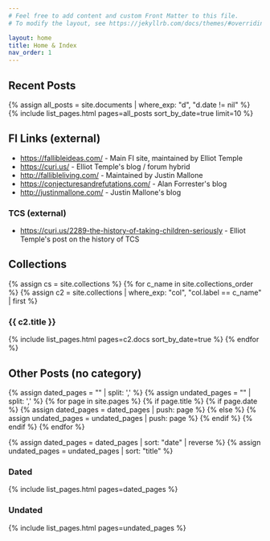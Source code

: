 ```yaml
---
# Feel free to add content and custom Front Matter to this file.
# To modify the layout, see https://jekyllrb.com/docs/themes/#overriding-theme-defaults

layout: home
title: Home & Index
nav_order: 1
---
```


## Recent Posts

{% assign all_posts = site.documents | where_exp: "d", "d.date != nil" %}
{% include list_pages.html pages=all_posts sort_by_date=true limit=10 %}

## FI Links (external)

* <https://fallibleideas.com/> - Main FI site, maintained by Elliot Temple
* <https://curi.us/> - Elliot Temple's blog / forum hybrid
* <http://fallibleliving.com/> - Maintained by Justin Mallone
* <https://conjecturesandrefutations.com/> - Alan Forrester's blog
* <http://justinmallone.com/> - Justin Mallone's blog

### TCS (external)

* <https://curi.us/2289-the-history-of-taking-children-seriously> - Elliot Temple's post on the history of TCS

## Collections

{% assign cs = site.collections %}
{% for c_name in site.collections_order %}
  {% assign c2 = site.collections | where_exp: "col", "col.label == c_name" | first %}
  <h3> {{ c2.title }} </h3>
  {% include list_pages.html pages=c2.docs sort_by_date=true %}
{% endfor %}

## Other Posts (no category)

{% assign dated_pages = "" | split: ',' %}
{% assign undated_pages = "" | split: ',' %}
{% for page in site.pages %}
  {% if page.title %}
    {% if page.date %}
      {% assign dated_pages = dated_pages | push: page %}
    {% else %}
      {% assign undated_pages = undated_pages | push: page %}
    {% endif %}
  {% endif %}
{% endfor %}

{% assign dated_pages = dated_pages | sort: "date" | reverse %}
{% assign undated_pages = undated_pages | sort: "title" %}

### Dated

{% include list_pages.html pages=dated_pages %}

### Undated

{% include list_pages.html pages=undated_pages %}
